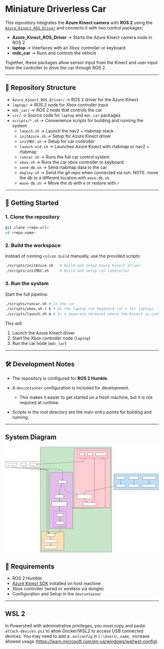 # Miniature Driverless Car

This repository integrates the **Azure Kinect camera** with **ROS 2** using the [`Azure_Kinect_ROS_Driver`](https://github.com/microsoft/Azure_Kinect_ROS_Driver) and connects it with two control packages:

- **Azure_Kinect_ROS_Driver** → Starts the Azure Kinect camera node in ROS 2  
- **laptop** → Interfaces with an Xbox controller or keyboard
- **mdc_car** → Runs and controls the vehicle  

Together, these packages allow sensor input from the Kinect and user input from the controller to drive the car through ROS 2.

---

## 📂 Repository Structure

- `Azure_Kinect_ROS_Driver/` → ROS 2 driver for the Azure Kinect  
- `laptop/` → ROS 2 node for Xbox controller input  
- `mdc_car/` → ROS 2 node that controls the car  
- `src/` → Source code for `laptop` and `mdc_car` packages  
- `scripts/*.sh` → Convenience scripts for building and running the system  
  - `launch.sh` → Launch the nav2 + rtabmap stack.
  - `initAzure.sh` → Setup for Azure Kinect driver  
  - `initMDC.sh` → Setup for car controller  
  - `launch-old.sh` → Launches Azure Kinect with rtabmap or nav2 + rtabmap
  - `runcar.sh` → Runs the full car control system  
  - `xbox.sh` → Runs the car xbox controller or keyboard
  - `send-db.sh` → Send rtabmap data to the car
  - `deploy.sh` → Send the git repo when connected via ssh. NOTE: move the db to a different location with `move-db.sh`
  - `move-db.sh` → Move the `db` with `m` or restore with `r`

---

## 🚀 Getting Started

### 1. Clone the repository

```bash
git clone <repo-url>
cd <repo-name>
````

### 2. Build the workspace

Instead of running `colcon build` manually, use the provided scripts:

```bash
./scripts/initAzure.sh   # Build and setup Azure Kinect driver
./scripts/initMDC.sh     # Build and setup car controller
```

### 3. Run the system

Start the full pipeline:

```bash
./scripts/runcar.sh # In the car
./scripts/xbox.sh r k # On the laptop run keyboard (or c for laptop)
./scripts/launch.sh m # In a separate terminal where the Kinect is connected to run mapping (m) or navigation
```

This will:

1. Launch the Azure Kinect driver
2. Start the Xbox controller node (`laptop`)
3. Run the car node (`mdc_car`)

---

## 🛠 Development Notes

* The repository is configured for **ROS 2 Humble**.
* A `devcontainer` configuration is included for development.

  * This makes it easier to get started on a fresh machine, but it is not required at runtime.
* Scripts in the root directory are the main entry points for building and running.

---

## System Diagram
![](./Chart/System%20Flow.svg)

## 📌 Requirements

* ROS 2 Humble
* [Azure Kinect SDK](https://learn.microsoft.com/en-us/azure/kinect-dk/) installed on host machine
* Xbox controller (wired or wireless via dongle)
* Configuration and Setup in the `devcontainer`
---

## WSL 2
In Powershell with administrative privileges, you must copy and paste `attach-devices.ps1` to allow Docker/WSL2 to access USB connected devices. You may need to add a `.wslconfig` in  `C:\Users\_name_` increase allowed usage (https://learn.microsoft.com/en-us/windows/wsl/wsl-config).
